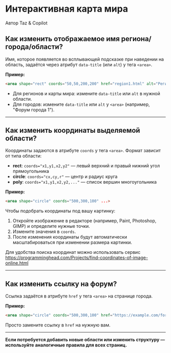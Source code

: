 # Интерактивная карта мира

Автор Taz & Copilot

## Как изменить отображаемое имя региона/города/области?

Имя, которое появляется во всплывающей подсказке при наведении на область, задаётся через атрибут `data-title` (или `alt`) у тега `<area>`.

**Пример:**
```html
<area shape="rect" coords="50,50,200,200" href="region1.html" alt="Регион 1" data-title="Регион 1">
```
- Для регионов и карты мира: измените `data-title` или `alt` в нужной области.
- Для городов: измените `data-title` или `alt` у `<area>` (например, "Форум города 1").

---

## Как изменить координаты выделяемой области?

Координаты задаются в атрибуте `coords` у тега `<area>`. Формат зависит от типа области:
- **rect**: `coords="x1,y1,x2,y2"` — левый верхний и правый нижний угол прямоугольника
- **circle**: `coords="cx,cy,r"` — центр и радиус круга
- **poly**: `coords="x1,y1,x2,y2,..."` — список вершин многоугольника

**Пример:**
```html
<area shape="circle" coords="500,300,100" ...>
```
Чтобы подобрать координаты под вашу картинку:
1. Откройте изображение в редакторе (например, Paint, Photoshop, GIMP) и определите нужные точки.
2. Измените значения в `coords`.
3. После изменения координаты будут автоматически масштабироваться при изменении размера картинки.

Для удобства поиска координат можно использовать сервис https://programminghead.com/Projects/find-coordinates-of-image-online.html

---

## Как изменить ссылку на форум?

Ссылка задаётся в атрибуте `href` у тега `<area>` на странице города.

**Пример:**
```html
<area shape="circle" coords="500,300,100" href="https://example.com/forum/city1" ...>
```
Просто замените ссылку в `href` на нужную вам.

---

**Если потребуется добавить новые области или изменить структуру — используйте аналогичные правила для всех страниц.**
